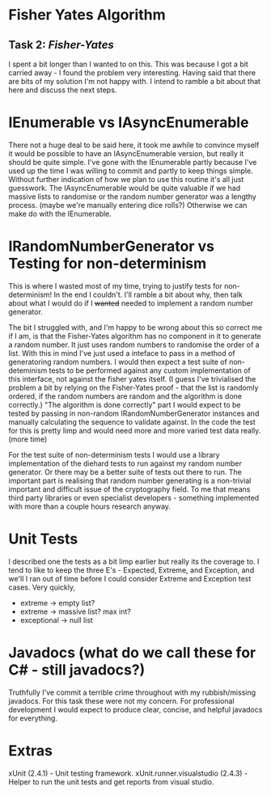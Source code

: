 # Fisher Yates Algorithm

## Task 2: *Fisher-Yates*

I spent a bit longer than I wanted to on this. 
This was because I got a bit carried away - I found the problem very interesting.
Having said that there are bits of my solution I'm not happy with. 
I intend to ramble a bit about that here and discuss the next steps.

# IEnumerable vs IAsyncEnumerable

There not a huge deal to be said here, it took me awhile to convince myself it would be possible to have an IAsyncEnumerable version, but really it should be quite simple.
I've gone with the IEnumerable partly because I've used up the time I was willing to commit and partly to keep things simple.
Without further indication of how we plan to use this routine it's all just guesswork.
The IAsyncEnumerable would be quite valuable if we had massive lists to randomise or the random number generator was a lengthy process. (maybe we're manually entering dice rolls?)
Otherwise we can make do with the IEnumerable.

# IRandomNumberGenerator vs Testing for non-determinism

This is where I wasted most of my time, trying to justify tests for non-determinism! In the end I couldn't.
I'll ramble a bit about why, then talk about what I would do if I ~~wanted~~ needed to implement a random number generator.

The bit I struggled with, and I'm happy to be wrong about this so correct me if I am, is that the Fisher-Yates algorithm has no component in it to generate a random number.
It just uses random numbers to randomise the order of a list.
With this in mind I've just used a inteface to pass in a method of generatoring random numbers.
I would then expect a test suite of non-deteminism tests to be performed against any custom implementation of this interface, not against the fisher yates itself.
(I guess I've trivialised the problem a bit by relying on the Fisher-Yates proof - that the list is randomly ordered, if the random numbers are random and the algorithm is done correctly.)
"The algorithm is done correctly" part I would expect to be tested by passing in non-random IRandomNumberGenerator instances and manually calculating the sequence to validate against.
In the code the test for this is pretty limp and would need more and more varied test data really. (more time)

For the test suite of non-determinism tests I would use a library implementation of the diehard tests to run against my random number generator.
Or there may be a better suite of tests out there to run. 
The important part is realising that random number generating is a non-trivial important and difficult issue of the cryptography field.
To me that means third party libraries or even specialist developers - something implemented with more than a couple hours research anyway.

# Unit Tests

I described one the tests as a bit limp earlier but really its the coverage to.
I tend to like to keep the three E's - Expected, Extreme, and Exception, and we'll I ran out of time before I could consider Extreme and Exception test cases.
Very quickly, 
*	extreme -> empty list?
*	extreme -> massive list? max int?
*	exceptional -> null list
	

# Javadocs (what do we call these for C# - still javadocs?)

Truthfully I've commit a terrible crime throughout with my rubbish/missing javadocs.
For this task these were not my concern. 
For professional development I would expect to produce clear, concise, and helpful javadocs for everything.

# Extras
xUnit (2.4.1) - Unit testing framework.
xUnit.runner.visualstudio (2.4.3) - Helper to run the unit tests and get reports from visual studio.